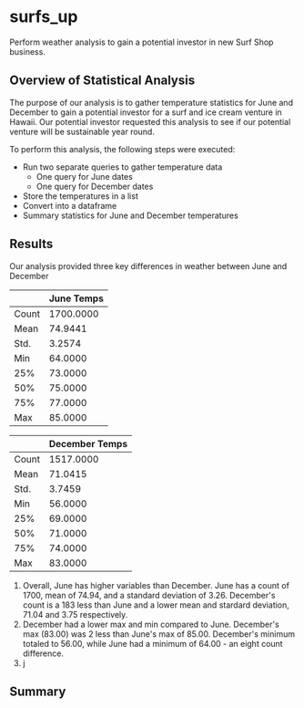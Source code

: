 # surfs_up
Perform weather analysis to gain a potential investor in new Surf Shop business.

## Overview of Statistical Analysis
The purpose of our analysis is to gather temperature statistics for June and December to gain a potential investor for a surf and ice cream venture in Hawaii. Our potential investor requested this analysis to see if our potential venture will be sustainable year round. 

To perform this analysis, the following steps were executed:
- Run two separate queries to gather temperature data
  - One query for June dates
  - One query for December dates
- Store the temperatures in a list
- Convert into a dataframe
- Summary statistics for June and December temperatures

## Results
Our analysis provided three key differences in weather between June and December

| | June Temps |
| ---- | ---- |
| Count | 1700.0000 |
| Mean | 74.9441 |
| Std. | 3.2574 |
| Min | 64.0000 |
| 25% | 73.0000 |
| 50% | 75.0000 |
| 75% | 77.0000 |
| Max | 85.0000 |

| | December Temps |
| ---- | ---- |
| Count | 1517.0000 |
| Mean | 71.0415 |
| Std. | 3.7459 |
| Min | 56.0000 |
| 25% | 69.0000 |
| 50% | 71.0000 |
| 75% | 74.0000 |
| Max | 83.0000 |

1. Overall, June has higher variables than December. June has a count of 1700, mean of 74.94, and a standard deviation of 3.26. December's count is a 183 less than June and a lower mean and stardard deviation, 71.04 and 3.75 respectively.
2. December had a lower max and min compared to June. December's max (83.00) was 2 less than June's max of 85.00. December's minimum totaled to 56.00, while June had a minimum of 64.00 - an eight count difference.
3. j

## Summary 
